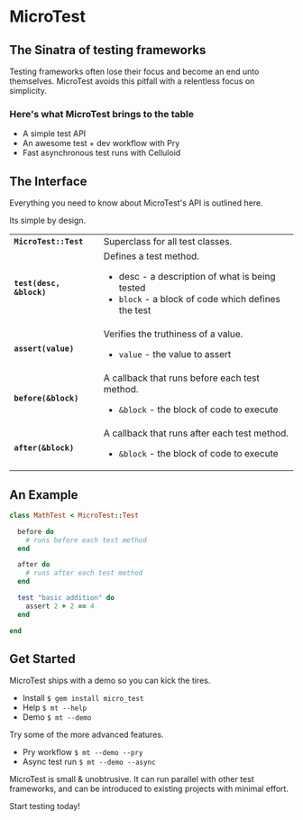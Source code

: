 # MicroTest

## The Sinatra of testing frameworks

Testing frameworks often lose their focus and become an end unto themselves.
MicroTest avoids this pitfall with a relentless focus on simplicity.

### Here's what MicroTest brings to the table

* A simple test API
* An awesome test + dev workflow with Pry
* Fast asynchronous test runs with Celluloid

## The Interface

Everything you need to know about MicroTest's API is outlined here.

Its simple by design.

<table>
  <tr>
    <td><strong><code>MicroTest::Test</code></strong></td>
    <td>Superclass for all test classes.</td>
  </tr>
  <tr>
    <td><strong><code>test(desc, &block)</code></strong></td>
    <td>
      Defines a test method.
      <ul>
        <li><sr<code>desc</code> - a description of what is being tested</li>
        <li><code>block</code> - a block of code which defines the test</li>
      </ul>
    </td>
  </tr>
  <tr>
    <td><strong><code>assert(value)</code></strong></td>
    <td>
      Verifies the truthiness of a value.
      <ul>
        <li><code>value</code> - the value to assert</li>
      </ul>
    </td>
  </tr>
  <tr>
    <td><strong><code>before(&block)</code></strong></td>
    <td>
      A callback that runs before each test method.
      <ul>
        <li><code>&block</code> - the block of code to execute</li>
      </ul>
    </td>
  </tr>
  <tr>
    <td><strong><code>after(&block)</code></strong></td>
    <td>
      A callback that runs after each test method.
      <ul>
        <li><code>&block</code> - the block of code to execute</li>
      </ul>
    </td>
  </tr>
</table>

## An Example

```ruby
class MathTest < MicroTest::Test

  before do
    # runs before each test method
  end

  after do
    # runs after each test method
  end

  test "basic addition" do
    assert 2 + 2 == 4
  end

end
```

## Get Started

MicroTest ships with a demo so you can kick the tires.

* Install `$ gem install micro_test`
* Help `$ mt --help`
* Demo `$ mt --demo`

Try some of the more advanced features.

* Pry workflow `$ mt --demo --pry`
* Async test run `$ mt --demo --async`

MicroTest is small & unobtrusive. It can run parallel with other test frameworks,
and can be introduced to existing projects with minimal effort.

Start testing today!
